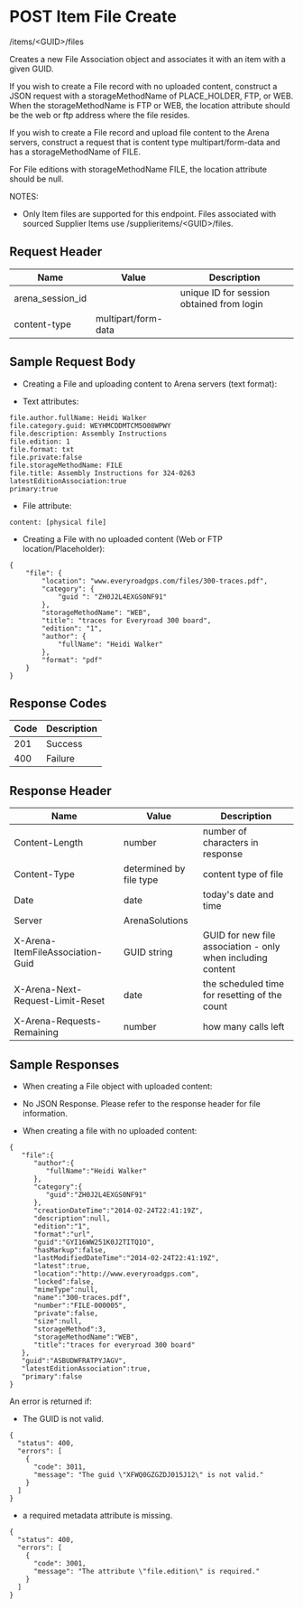 # POST Item File Create
/items/&lt;GUID&gt;/files

Creates a new File Association object and associates it with an item with a given GUID.

If you wish to create a File record with no uploaded content, construct a JSON request with a storageMethodName of PLACE_HOLDER, FTP, or WEB. When the storageMethodName is FTP or WEB, the location attribute should be the web or ftp address where the file resides.<br>

If you wish to create a File record and upload file content to the Arena servers, construct a request that is content type multipart/form-data and has a storageMethodName  of FILE. <br>

For File editions with storageMethodName FILE, the location attribute should be null.

NOTES:

* Only Item files are supported for this endpoint. Files associated with sourced Supplier Items use /supplieritems/&lt;GUID&gt;/files.

## Request Header

| Name  | Value  | Description  |
|  --- |  --- |  --- | 
| arena_session_id  |   | unique ID for session obtained from login  |
| content-type  | multipart/form-data  |   |

## Sample Request Body


* Creating a File and uploading content to Arena servers (text format):

* Text attributes:

```
file.author.fullName: Heidi Walker
file.category.guid: WEYHMCDDMTCM5O08WPWY
file.description: Assembly Instructions
file.edition: 1
file.format: txt
file.private:false
file.storageMethodName: FILE
file.title: Assembly Instructions for 324-0263
latestEditionAssociation:true
primary:true
```
* File attribute:

```
content: [physical file]
```
* Creating a File with no uploaded content (Web or FTP location/Placeholder):

```
{
    "file": {
        "location": "www.everyroadgps.com/files/300-traces.pdf",
        "category": {
            "guid ": "ZH0J2L4EXGS0NF91"
        },
        "storageMethodName": "WEB",
        "title": "traces for Everyroad 300 board",
        "edition": "1",
        "author": {
            "fullName": "Heidi Walker"
        },
        "format": "pdf"
    }
}

```
## Response Codes

| Code  | Description  |
|  --- |  --- | 
| 201  | Success  |
| 400  | Failure  |

## Response Header

| Name  | Value  | Description  |
|  --- |  --- |  --- | 
| Content-Length  | number  | number of characters in response  |
| Content-Type  | determined by file type  | content type of file  |
| Date  | date  | today's date and time  |
| Server  | ArenaSolutions  |   |
| X-Arena-ItemFileAssociation-Guid  | GUID string  | GUID for new file association - only when including content  |
| X-Arena-Next-Request-Limit-Reset   | date  | the scheduled time for resetting of the count  |
| X-Arena-Requests-Remaining   | number  | how many calls left  |

## Sample Responses
* When creating a File object with uploaded content:

* No JSON Response. Please refer to the response header for file information.

* When creating a file with no uploaded content:

```
{  
   "file":{  
      "author":{  
         "fullName":"Heidi Walker"
      },
      "category":{  
         "guid":"ZH0J2L4EXGS0NF91"
      },
      "creationDateTime":"2014-02-24T22:41:19Z",
      "description":null,
      "edition":"1",
      "format":"url",
      "guid":"GYI16WW251K0J2TITQ1O",
      "hasMarkup":false,
      "lastModifiedDateTime":"2014-02-24T22:41:19Z",
      "latest":true,
      "location":"http://www.everyroadgps.com",
      "locked":false,
      "mimeType":null,
      "name":"300-traces.pdf",
      "number":"FILE-000005",
      "private":false,
      "size":null,
      "storageMethod":3,
      "storageMethodName":"WEB",
      "title":"traces for everyroad 300 board"
   },
   "guid":"ASBUDWFRATPYJAGV",
   "latestEditionAssociation":true,
   "primary":false
}
```
An error is returned if:

* The GUID is not valid.

```
{
  "status": 400,
  "errors": [
    {
      "code": 3011,
      "message": "The guid \"XFWQ0GZGZDJ015J12\" is not valid."
    }
  ]
}
```
* a required metadata attribute is missing.

```
{
  "status": 400,
  "errors": [
    {
      "code": 3001,
      "message": "The attribute \"file.edition\" is required."
    }
  ]
}
```
